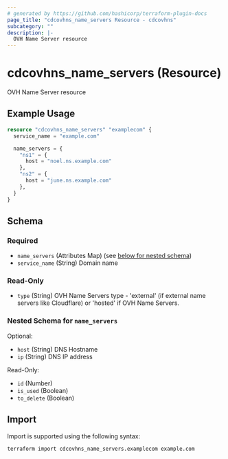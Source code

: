 ```yaml
---
# generated by https://github.com/hashicorp/terraform-plugin-docs
page_title: "cdcovhns_name_servers Resource - cdcovhns"
subcategory: ""
description: |-
  OVH Name Server resource
---
```


# cdcovhns_name_servers (Resource)

OVH Name Server resource

## Example Usage

```terraform
resource "cdcovhns_name_servers" "examplecom" {
  service_name = "example.com"

  name_servers = {
    "ns1" = {
      host = "noel.ns.example.com"
    },
    "ns2" = {
      host = "june.ns.example.com"
    },
  }
}
```

<!-- schema generated by tfplugindocs -->
## Schema

### Required

- `name_servers` (Attributes Map) (see [below for nested schema](#nestedatt--name_servers))
- `service_name` (String) Domain name

### Read-Only

- `type` (String) OVH Name Servers type - 'external' (if external name servers like Cloudflare) or 'hosted' if OVH Name Servers.

<a id="nestedatt--name_servers"></a>
### Nested Schema for `name_servers`

Optional:

- `host` (String) DNS Hostname
- `ip` (String) DNS IP address

Read-Only:

- `id` (Number)
- `is_used` (Boolean)
- `to_delete` (Boolean)

## Import

Import is supported using the following syntax:

```shell
terraform import cdcovhns_name_servers.examplecom example.com
```
